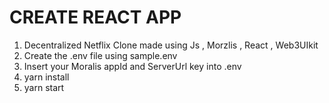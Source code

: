 # CREATE REACT APP
1) Decentralized Netflix Clone  made using Js , Morzlis , React , Web3UIkit
2) Create the .env file using sample.env
3) Insert your Moralis appId and ServerUrl key into .env
4) yarn install
5) yarn start
